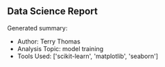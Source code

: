 ## Data Science Report

Generated summary:

- Author: Terry Thomas
- Analysis Topic: model training
- Tools Used: ['scikit-learn', 'matplotlib', 'seaborn']
